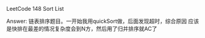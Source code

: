 LeetCode 148 Sort List

Answer:
    链表排序题目。一开始我用quickSort做，后面发现超时，综合原因
    应该是快排在最差的情况复杂度会到N方，然后用了归并排序就AC了
